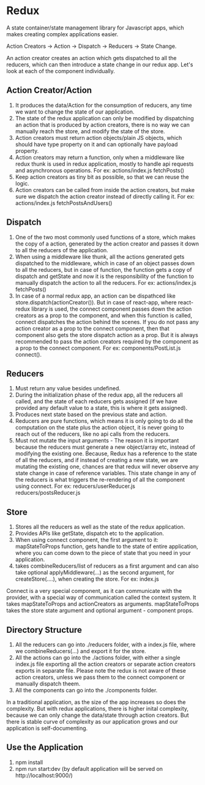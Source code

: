 # Redux 
A state container/state management library for Javascript apps, which makes creating complex applications easier.

Action Creators -> Action -> Dispatch -> Reducers -> State Change.

An action creator creates an action which gets dispatched to all the reducers, which can then introduce a state change in our redux app. Let's look at each of the component individually.

Action Creator/Action
---------------------
1. It produces the data/Action for the consumption of reducers, any time we want to change the state of our application.
2. The state of the redux application can only be modified by dispatching an action that is produced by action creators, there is no way we can manually reach the store, and modify the state of the store.
3. Action creators must return action objects/plain JS objects, which should have type property on it and can optionally have payload property.
4. Action creators may return a function, only when a middleware like redux thunk is used in redux application, mostly to handle api requests and asynchronous operations.  For ex: actions/index.js fetchPosts()
5. Keep action creators as tiny bit as possible, so that we can reuse the logic.
6. Action creators can be called from inside the action creators, but make sure we dispatch the action creator instead of directly calling it. For ex: actions/index.js fetchPostsAndUsers()

Dispatch 
---------
1. One of the two most commonly used functions of a store, which makes the copy of a action, generated by the action creator and passes it down to all the reducers of the application.
2. When using a middleware like thunk, all the actions generated gets dispatched to the middleware, which in case of an object passes down to all the reducers, but in case of function, the function gets a copy of dispatch and getState and now it is the responsibility of the function to manually dispatch the action to all the reducers.
 For ex: actions/index.js fetchPosts()
3. In case of a normal redux app, an action can be dispathced like store.dispatch(actionCreator()). But in case of react-app, where react-redux library is used, the connect component passes down the action creators as a prop to the component, and when this function is called, connect dispatches the action behind the scenes. If you do not pass any action creator as a prop to the connect component, then that component also gets the store dispatch action as a prop. But it is always recommended to pass the action creators required by the component as a prop to the connect component.
 For ex: components/PostList.js connect().

Reducers
---------
1. Must return any value besides undefined.
2. During the initialization phase of the redux app, all the reducers all called, and the state of each reducers gets assigned (if we have provided any default value to a state, this is where it gets assigned).
3. Produces next state based on the previous state and action. 
4. Reducers are pure functions, which means it is only going to do all the computation on the state plus the action object, it is never going to reach out of the reducers, like no api calls from the reducers.
5. Must not mutate the input arguments - The reason it is important because the reducers must generate a new object/array etc, instead of modifying the existing one. Because, Redux has a reference to the state of all the reducers, and if instead of creating a new state, we are mutating the existing one, chances are that redux will never observe any state change in case of reference variables. This state change in any of the reducers is what triggers the re-rendering of all the component using connect. 
 For ex: reducers/userReducer.js reducers/postsReducer.js  
 
Store
------
1. Stores all the reducers as well as the state of the redux application.
2. Provides APIs like getState, dispatch etc to the application.
3. When using connect component, the first argument to it: mapStateToProps function, gets handle to the state of entire application, where you can come down to the piece of state that you need in your application.
4. takes combineReducers/list of reducers as a first argument and can also take optional applyMiddleware(...) as the second argument, for createStore(....), when creating the store.
For ex: index.js

Connect is a very special component, as it can communicate with the provider, with a special way of communication called the context system. It takes mapStateToProps and actionCreators as arguments. mapStateToProps takes the store state argument and optional argument - component props.

Directory Structure
--------------------
1. All the reducers can go into ./reducers folder, with a index.js file, where we combineReducers(...) and export it for the store.
2. All the actions can go into the ./actions folder, with either a single index.js file exporting all the action creators or separate action creators exports in separate file. Please note the redux is not aware of these action creators, unless we pass them to the connect component or manually dispatch theem.
3. All the components can go into the ./components folder.

In a traditional application, as the size of the app increases so does the complexity. But with redux applications, there is higher inital complexity, because we can only change the data/state through action creators. But there is stable curve of complexity as our application grows and our application is self-documenting.

Use the Application
-------------------
1. npm install
2. npm run start:dev (by default application will be served on http://localhost:9000/)
